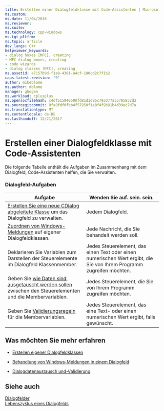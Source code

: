 ```yaml
---
title: Erstellen einer Dialogfeldklasse mit Code-Assistenten | Microsoft Docs
ms.custom: 
ms.date: 11/04/2016
ms.reviewer: 
ms.suite: 
ms.technology: cpp-windows
ms.tgt_pltfrm: 
ms.topic: article
dev_langs: C++
helpviewer_keywords:
- dialog boxes [MFC], creating
- MFC dialog boxes, creating
- code wizards
- dialog classes [MFC], creating
ms.assetid: a7157b9d-f1a8-4381-a4cf-180cd2c7f1b2
caps.latest.revision: "9"
author: mikeblome
ms.author: mblome
manager: ghogen
ms.workload: cplusplus
ms.openlocfilehash: c4df515940500fd81d1d85c793d77a35785832d2
ms.sourcegitcommit: 8fa8fdf0fbb4f57950f1e8f4f9b81b4d39ec7d7a
ms.translationtype: MT
ms.contentlocale: de-DE
ms.lasthandoff: 12/21/2017
---
```

# <a name="creating-a-dialog-class-with-code-wizards"></a>Erstellen einer Dialogfeldklasse mit Code-Assistenten
Die folgende Tabelle enthält die Aufgaben im Zusammenhang mit dem Dialogfeld, Code-Assistenten helfen, die Sie verwalten.  
  
### <a name="dialog-related-tasks"></a>Dialogfeld-Aufgaben  
  
|Aufgabe|Wenden Sie auf. sein. sein.|  
|----------|--------------------|  
|[Erstellen Sie eine neue CDialog abgeleitete Klasse](../mfc/creating-your-dialog-class.md) um das Dialogfeld zu verwalten.|Jedem Dialogfeld.|  
|[Zuordnen von Windows-Meldungen](../mfc/handling-windows-messages-in-your-dialog-box.md) auf eigener Dialogfeldklassen.|Jede Nachricht, die Sie behandelt werden soll.|  
|Deklarieren Sie Variablen zum Darstellen der Steuerelemente im Dialogfeld Klassenmember.|Jedes Steuerelement, das einen Text oder einen numerischen Wert ergibt, die Sie von Ihrem Programm zugreifen möchten.|  
|Geben Sie [wie Daten sind, ausgetauscht werden sollen](../mfc/dialog-data-exchange-and-validation.md) zwischen den Steuerelementen und die Membervariablen.|Jedes Steuerelement, die Sie von Ihrem Programm zugreifen möchten.|  
|Geben Sie [Validierungsregeln](../mfc/dialog-data-exchange-and-validation.md) für die Membervariablen.|Jedes Steuerelement, das eine Text- oder einen numerischen Wert ergibt, falls gewünscht.|  
  
## <a name="what-do-you-want-to-know-more-about"></a>Was möchten Sie mehr erfahren  
  
-   [Erstellen eigener Dialogfeldklassen](../mfc/creating-your-dialog-class.md)  
  
-   [Behandlung von Windows-Meldungen in einem Dialogfeld](../mfc/handling-windows-messages-in-your-dialog-box.md)  
  
-   [Dialogdatenaustausch und-Validierung](../mfc/dialog-data-exchange-and-validation.md)  
  
## <a name="see-also"></a>Siehe auch  
 [Dialogfelder](../mfc/dialog-boxes.md)   
 [Lebenszyklus eines Dialogfelds](../mfc/life-cycle-of-a-dialog-box.md)

